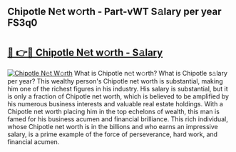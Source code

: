 ## Chipotle N𝚎t w𝚘rth - Part-vWT S𝚊lary per year FS3q0

# <h2><a href="http://gc28cjz.nevu.top/?p=Chipotle">🔗 👉🔴 Chipotle N𝚎t w𝚘rth - S𝚊lary</a></h2>

[![Chipotle N𝚎t W𝚘rth](https://i.imgur.com/Oavwk0R.jpeg)](http://gc28cjz.nevu.top/?p=Chipotle)
What is Chipotle n𝚎t w𝚘rth? What is Chipotle s𝚊lary per year?
This wealthy person's Chipotle net worth is substantial, making him one of the richest figures in his industry. His salary is substantial, but it is only a fraction of Chipotle net worth, which is believed to be amplified by his numerous business interests and valuable real estate holdings. With a Chipotle net worth placing him in the top echelons of wealth, this man is famed for his business acumen and financial brilliance. This rich individual, whose Chipotle net worth is in the billions and who earns an impressive salary, is a prime example of the force of perseverance, hard work, and financial acumen.
